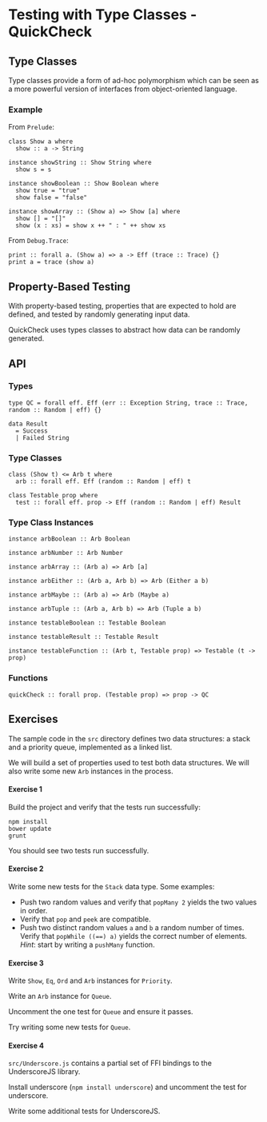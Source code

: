 # Testing with Type Classes - QuickCheck

## Type Classes

Type classes provide a form of ad-hoc polymorphism which can be seen as a more powerful version of interfaces from object-oriented language.

### Example

From `Prelude`:

```
class Show a where
  show :: a -> String

instance showString :: Show String where
  show s = s

instance showBoolean :: Show Boolean where
  show true = "true"
  show false = "false"
  
instance showArray :: (Show a) => Show [a] where
  show [] = "[]"
  show (x : xs) = show x ++ " : " ++ show xs
```

From `Debug.Trace`:

```
print :: forall a. (Show a) => a -> Eff (trace :: Trace) {}
print a = trace (show a)
```

## Property-Based Testing

With property-based testing, properties that are expected to hold are defined, and tested by randomly generating input data.

QuickCheck uses types classes to abstract how data can be randomly generated.

## API

### Types

    type QC = forall eff. Eff (err :: Exception String, trace :: Trace, random :: Random | eff) {}

    data Result
      = Success 
      | Failed String 

### Type Classes

    class (Show t) <= Arb t where
      arb :: forall eff. Eff (random :: Random | eff) t

    class Testable prop where
      test :: forall eff. prop -> Eff (random :: Random | eff) Result

### Type Class Instances

    instance arbBoolean :: Arb Boolean

    instance arbNumber :: Arb Number

    instance arbArray :: (Arb a) => Arb [a]

    instance arbEither :: (Arb a, Arb b) => Arb (Either a b)

    instance arbMaybe :: (Arb a) => Arb (Maybe a)

    instance arbTuple :: (Arb a, Arb b) => Arb (Tuple a b)

    instance testableBoolean :: Testable Boolean

    instance testableResult :: Testable Result

    instance testableFunction :: (Arb t, Testable prop) => Testable (t -> prop)

### Functions 

    quickCheck :: forall prop. (Testable prop) => prop -> QC

## Exercises

The sample code in the `src` directory defines two data structures: a stack and a priority queue, implemented as a linked list.

We will build a set of properties used to test both data structures. We will also write some new `Arb` instances in the process.

#### Exercise 1

Build the project and verify that the tests run successfully:

```
npm install
bower update
grunt
```

You should see two tests run successfully.

#### Exercise 2

Write some new tests for the `Stack` data type. Some examples:

- Push two random values and verify that `popMany 2` yields the two values in order.
- Verify that `pop` and `peek` are compatible.
- Push two distinct random values `a` and `b` a random number of times. Verify that `popWhile ((==) a)` yields the correct number of elements. _Hint_: start by writing a `pushMany` function.

#### Exercise 3

Write `Show`, `Eq`, `Ord` and `Arb` instances for `Priority`.

Write an `Arb` instance for `Queue`.

Uncomment the one test for `Queue` and ensure it passes.

Try writing some new tests for `Queue`.

#### Exercise 4

`src/Underscore.js` contains a partial set of FFI bindings to the UnderscoreJS library.

Install underscore (`npm install underscore`) and uncomment the test for underscore.

Write some additional tests for UnderscoreJS.
